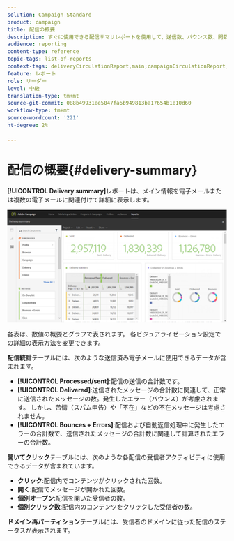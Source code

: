 ```yaml
---
solution: Campaign Standard
product: campaign
title: 配信の概要
description: すぐに使用できる配信サマリレポートを使用して、送信数、バウンス数、開数など、配信の統計情報を確認します。
audience: reporting
content-type: reference
topic-tags: list-of-reports
context-tags: deliveryCirculationReport,main;campaignCirculationReport,main;programCirculationReport,main
feature: レポート
role: リーダー
level: 中級
translation-type: tm+mt
source-git-commit: 088b49931ee5047fa6b949813ba17654b1e10d60
workflow-type: tm+mt
source-wordcount: '221'
ht-degree: 2%

---
```



# 配信の概要{#delivery-summary}

**[!UICONTROL Delivery summary]**&#x200B;レポートは、メイン情報を電子メールまたは複数の電子メールに関連付けて詳細に表示します。

![](assets/campaign_reports_1.png)

各表は、数値の概要とグラフで表されます。 各ビジュアライゼーション設定での詳細の表示方法を変更できます。

**配信統計**&#x200B;テーブルには、次のような送信済み電子メールに使用できるデータが含まれます。

* **[!UICONTROL Processed/sent]**:配信の送信の合計数です。
* **[!UICONTROL Delivered]**:送信されたメッセージの合計数に関連して、正常に送信されたメッセージの数。発生したエラー（バウンス）が考慮されます。 しかし、苦情（スパム申告）や「不在」などの不在メッセージは考慮されません。
* **[!UICONTROL Bounces + Errors]**:配信および自動返信処理中に発生したエラーの合計数で、送信されたメッセージの合計数に関連して計算されたエラーの合計数。

**開いてクリック**&#x200B;テーブルには、次のような各配信の受信者アクティビティに使用できるデータが含まれています。

* **クリック**:配信内でコンテンツがクリックされた回数。
* **開く**:配信でメッセージが開かれた回数。
* **個別オープン**:配信を開いた受信者の数。
* **個別クリック数**:配信内のコンテンツをクリックした受信者の数。

**ドメイン再パーティション**&#x200B;テーブルには、受信者のドメインに従った配信のステータスが表示されます。
